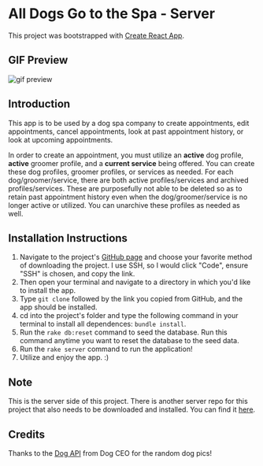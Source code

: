 # All Dogs Go to the Spa - Server

This project was bootstrapped with [Create React App](https://github.com/facebook/create-react-app).

## GIF Preview

![gif preview](https://i.imgur.com/f196PZk.gif)

## Introduction
This app is to be used by a dog spa company to create appointments, edit appointments, cancel appointments, look at past appointment history, or look at upcoming appointments.

In order to create an appointment, you  must utilize an **active** dog profile, **active** groomer profile, and a **current service** being offered. You can create these dog profiles, groomer profiles, or services as needed. For each dog/groomer/service, there are both active profiles/services and archived profiles/services. These are purposefully not able to be deleted so as to retain past appointment history even when the dog/groomer/service is no longer active or utilized. You can unarchive these profiles as needed as well.

## Installation Instructions
1. Navigate to the project's [GitHub page](https://github.com/trevor-vardeman/all-dogs-go-to-the-spa-server) and choose your favorite method of downloading the project. I use SSH, so I would click "Code", ensure "SSH" is chosen, and copy the link.
2. Then open your terminal and navigate to a directory in which you'd like to install the app. 
3. Type `git clone` followed by the link you copied from GitHub, and the app should be installed.
4. cd into the project's folder and type the following command in your terminal to install all dependences: `bundle install`.
5. Run the `rake db:reset` command to seed the database. Run this command anytime you want to reset the database to the seed data.
6. Run the `rake server` command to run the application!
7. Utilize and enjoy the app. :)

## Note
This is the server side of this project. There is another server repo for this project that also needs to be downloaded and installed. You can find it [here](https://github.com/trevor-vardeman/all-dogs-go-to-the-spa-client).

## Credits
Thanks to the [Dog API](https://dog.ceo/dog-api/) from Dog CEO for the random dog pics!